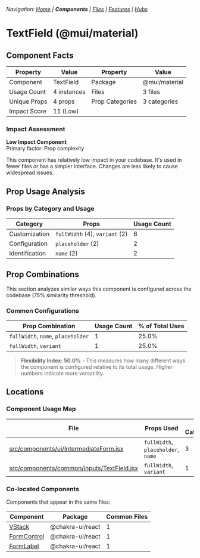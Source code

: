 
*Navigation: [Home](../../index.md) | **Components** | [Files](../../files.md) | [Features](../../features.md) | [Hubs](../../hubs.md)*



# TextField (@mui/material)

## Component Facts

| Property | Value | Property | Value |
|----------|-------|----------|-------|
| Component | TextField | Package | @mui/material |
| Usage Count | 4 instances | Files | 3 files |
| Unique Props | 4 props | Prop Categories | 3 categories |
| Impact Score | 11 (Low) | | |

### Impact Assessment

**Low Impact Component**  
Primary factor: Prop complexity

This component has relatively low impact in your codebase. It&#x27;s used in fewer files or has a simpler interface. Changes are less likely to cause widespread issues.

## Prop Usage Analysis

### Props by Category and Usage

| Category | Props | Usage Count |
|----------|-------|-------------|
| Customization | `fullWidth` (4), `variant` (2) | 6 |
| Configuration | `placeholder` (2) | 2 |
| Identification | `name` (2) | 2 |

## Prop Combinations

This section analyzes similar ways this component is configured across the codebase (75% similarity threshold).

### Common Configurations

| Prop Combination | Usage Count | % of Total Uses |
|------------------|-------------|----------------|
| `fullWidth`, `name`, `placeholder` | 1 | 25.0% |
| `fullWidth`, `variant` | 1 | 25.0% |

> **Flexibility Index: 50.0%** - This measures how many different ways the component is configured relative to its total usage. Higher numbers indicate more versatility.

## Locations

### Component Usage Map

| File | Props Used | Prop Categories |
|------|------------|----------------|
| [src/components/ui/IntermediateForm.jsx](https://github.com/star4beam/react-import-analyzer/blob/main/test-project/src/components/ui/IntermediateForm.jsx) | `fullWidth`, `placeholder`, `name` | 3 |
| [src/components/common/inputs/TextField.jsx](https://github.com/star4beam/react-import-analyzer/blob/main/test-project/src/components/common/inputs/TextField.jsx) | `fullWidth`, `variant` | 1 |

### Co-located Components
Components that appear in the same files:

| Component | Package | Common Files |
|-----------|---------|--------------|
| [VStack](../@chakra-ui_react/VStack.md) | @chakra-ui/react | 1 |
| [FormControl](../@chakra-ui_react/FormControl.md) | @chakra-ui/react | 1 |
| [FormLabel](../@chakra-ui_react/FormLabel.md) | @chakra-ui/react | 1 |
